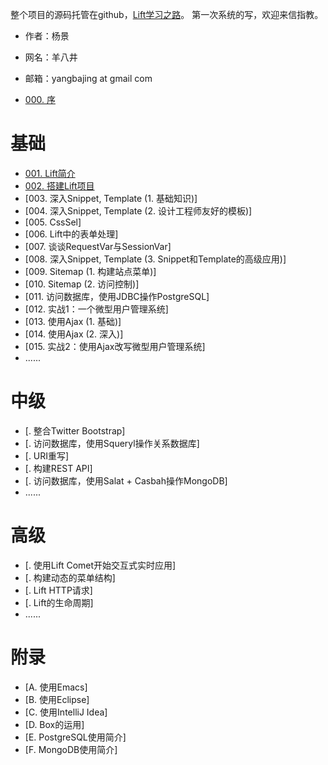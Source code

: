整个项目的源码托管在github，[Lift学习之路](https://github.com/yangbajing/Lift-learning-the-Road)。
第一次系统的写，欢迎来信指教。

- 作者：杨景
- 网名：羊八井
- 邮箱：yangbajing at gmail com

- [000. 序](http://my.oschina.net/yangbajing/blog/82413)

# 基础

- [001. Lift简介](http://my.oschina.net/yangbajing/blog/82422)
- [002. 搭建Lift项目](http://my.oschina.net/yangbajing/blog/107693)
- [003. 深入Snippet, Template (1. 基础知识)]
- [004. 深入Snippet, Template (2. 设计工程师友好的模板)]
- [005. CssSel]
- [006. Lift中的表单处理]
- [007. 谈谈RequestVar与SessionVar]
- [008. 深入Snippet, Template (3. Snippet和Template的高级应用)]
- [009. Sitemap (1. 构建站点菜单)]
- [010. Sitemap (2. 访问控制)]
- [011. 访问数据库，使用JDBC操作PostgreSQL]
- [012. 实战1：一个微型用户管理系统]
- [013. 使用Ajax (1. 基础)]
- [014. 使用Ajax (2. 深入)]
- [015. 实战2：使用Ajax改写微型用户管理系统]
- ......

# 中级

- [. 整合Twitter Bootstrap]
- [. 访问数据库，使用Squeryl操作关系数据库]
- [. URI重写]
- [. 构建REST API]
- [. 访问数据库，使用Salat + Casbah操作MongoDB]
- ......

# 高级

- [. 使用Lift Comet开始交互式实时应用]
- [. 构建动态的菜单结构]
- [. Lift HTTP请求]
- [. Lift的生命周期]
- ......

# 附录

- [A. 使用Emacs]
- [B. 使用Eclipse]
- [C. 使用IntelliJ Idea]
- [D. Box的运用]
- [E. PostgreSQL使用简介]
- [F. MongoDB使用简介]

